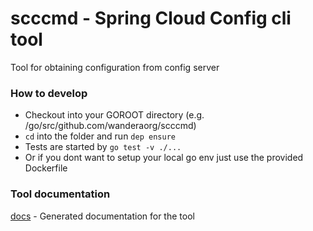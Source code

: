 # scccmd - Spring Cloud Config cli tool

Tool for obtaining configuration from config server

### How to develop
* Checkout into your GOROOT directory (e.g. /go/src/github.com/wanderaorg/scccmd)
* `cd` into the folder and run `dep ensure`
* Tests are started by `go test -v ./...`
* Or if you dont want to setup your local go env just use the provided Dockerfile

### Tool documentation
[docs](docs/config.md)	 - Generated documentation for the tool